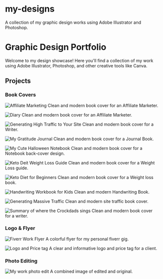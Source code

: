 # my-designs
 A collection of my graphic design works using Adobe Illustrator and Photoshop.
# Graphic Design Portfolio

Welcome to my design showcase! Here you'll find a collection of my work using Adobe Illustrator, Photoshop, and other creative tools like Canva.

## Projects

### Book Covers
![Affiliate Marketing](images/Book_Covers/Affil_Mar.png)
Clean and modern book cover for an Affiliate Marketer.

![Diary](images/Book_Covers/Diary.png)
Clean and modern book cover for an Affiliate Marketer.

![Generating High Traffic to Your Site](images/Book_Covers/Gen_Traf.png)
Clean and modern book cover for a Writer.

![My Gratitude Journal](images/Book_Covers/Grat_Jour.png)
Clean and modern book cover for a Journal Book.

![My Cute Halloween Notebook](images/Book_Covers/Hallow.png)
Clean and modern book cover for a Notebook back-cover design.

![Keto Deit Weight Loss Guide](images/Book_Covers/KETO_DIET.png)
Clean and modern book cover for a Weight Loss guide.

![Keto Diet for Beginners](images/Book_Covers/Keto_Diet_2.png)
Clean and modern book cover for a Weight loss book.

![Handwriting Workbook for Kids](images/Book_Covers/Lett_and_Num.png)
Clean and modern Handwriting Book.

![Generating Massive Traffic](images/Book_Covers/Mas_Tra.png)
Clean and modern site traffic book cover.

![Summary of where the Crockdads sings](images/Book_Covers/Sum_stor.png)
Clean and modern book cover for a writer.

### Logo & Flyer
![Fiverr Work Flyer](images/logo&flyer/gig_flyer.png)
A colorful flyer for my personal fiverr gig.

![Logo and Price tag](images/logo&flyer/logo_and_Ptag.png)
A clear and informative logo and price tag for a client.

### Photo Editing
![My work photo edit](images/photo_edit/photo_edit.png)
A combined image of edited and original.